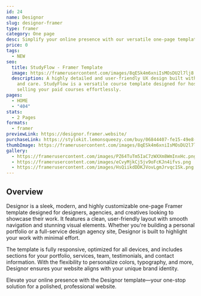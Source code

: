 ```yaml
---
id: 24
name: Designor
slug: designor-framer
type: framer
category: One page
desc: Simplify your online presence with our versatile one-page template.
price: 0
tags:
  - NEW
seo:
  title: StudyFlow - Framer Template
  image: https://framerusercontent.com/images/8qESk4m6xniIsMOsDU2l7lj8.png
  description: A highly detailed and user-friendly UX design built with precision
    and care. StudyFlow is a versatile course template designed for hosting and
    selling your paid courses effortlessly.
pages:
  - HOME
  - "404"
stats:
  - 2 Pages
formats:
  - framer
previewLink: https://designor.framer.website/
purchaseLink: https://stylokit.lemonsqueezy.com/buy/06844407-fe15-49e8-a909-399c18b24f33
thumbImage: https://framerusercontent.com/images/8qESk4m6xniIsMOsDU2l7lj8.png
gallery:
  - https://framerusercontent.com/images/PZ64TuTm5IaC7zWXXm8WmInxHc.png
  - https://framerusercontent.com/images/eCvyMjkCj5jv9oFcKJn4ifvs.png
  - https://framerusercontent.com/images/HsQiikdDDKJVovLgmJrvqc1Sk.png
---
```


## Overview

Designor is a sleek, modern, and highly customizable one-page Framer template designed for designers, agencies, and creatives looking to showcase their work. It features a clean, user-friendly layout with smooth navigation and stunning visual elements. Whether you're building a personal portfolio or a full-service design agency site, Designor is built to highlight your work with minimal effort.

The template is fully responsive, optimized for all devices, and includes sections for your portfolio, services, team, testimonials, and contact information. With the flexibility to personalize colors, typography, and more, Designor ensures your website aligns with your unique brand identity.

Elevate your online presence with the Designor template—your one-stop solution for a polished, professional website.
